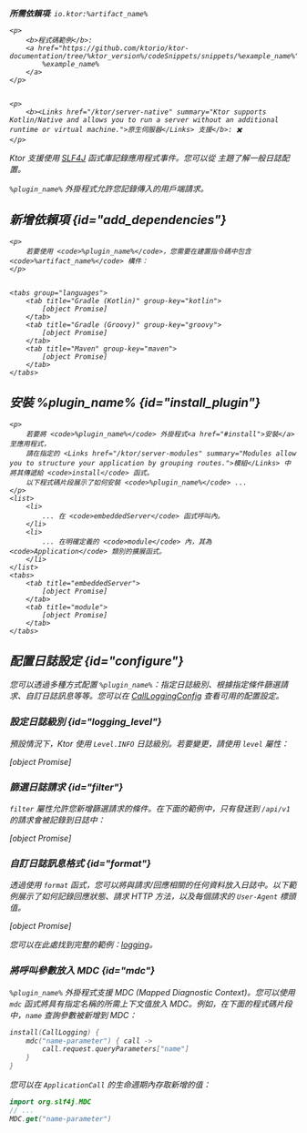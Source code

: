[//]: # (title: 呼叫日誌)

<show-structure for="chapter" depth="2"/>
<primary-label ref="server-plugin"/>

<var name="plugin_name" value="CallLogging"/>
<var name="package_name" value="io.ktor.server.plugins.calllogging"/>
<var name="artifact_name" value="ktor-server-call-logging"/>

<tldr>
<p>
<b>所需依賴項</b>: <code>io.ktor:%artifact_name%</code>
</p>
<var name="example_name" value="logging"/>

    <p>
        <b>程式碼範例</b>:
        <a href="https://github.com/ktorio/ktor-documentation/tree/%ktor_version%/codeSnippets/snippets/%example_name%">
            %example_name%
        </a>
    </p>
    

    <p>
        <b><Links href="/ktor/server-native" summary="Ktor supports Kotlin/Native and allows you to run a server without an additional runtime or virtual machine.">原生伺服器</Links> 支援</b>: ✖️
    </p>
    
</tldr>

Ktor 支援使用 [SLF4J](http://www.slf4j.org/) 函式庫記錄應用程式事件。您可以從 [](server-logging.md) 主題了解一般日誌配置。

`%plugin_name%` 外掛程式允許您記錄傳入的用戶端請求。

## 新增依賴項 {id="add_dependencies"}

    <p>
        若要使用 <code>%plugin_name%</code>，您需要在建置指令碼中包含 <code>%artifact_name%</code> 構件：
    </p>
    

    <tabs group="languages">
        <tab title="Gradle (Kotlin)" group-key="kotlin">
            [object Promise]
        </tab>
        <tab title="Gradle (Groovy)" group-key="groovy">
            [object Promise]
        </tab>
        <tab title="Maven" group-key="maven">
            [object Promise]
        </tab>
    </tabs>
    

## 安裝 %plugin_name% {id="install_plugin"}

    <p>
        若要將 <code>%plugin_name%</code> 外掛程式<a href="#install">安裝</a>至應用程式，
        請在指定的 <Links href="/ktor/server-modules" summary="Modules allow you to structure your application by grouping routes.">模組</Links> 中將其傳遞給 <code>install</code> 函式。
        以下程式碼片段展示了如何安裝 <code>%plugin_name%</code> ...
    </p>
    <list>
        <li>
            ... 在 <code>embeddedServer</code> 函式呼叫內。
        </li>
        <li>
            ... 在明確定義的 <code>module</code> 內，其為 <code>Application</code> 類別的擴展函式。
        </li>
    </list>
    <tabs>
        <tab title="embeddedServer">
            [object Promise]
        </tab>
        <tab title="module">
            [object Promise]
        </tab>
    </tabs>
    

## 配置日誌設定 {id="configure"}

您可以透過多種方式配置 `%plugin_name%`：指定日誌級別、根據指定條件篩選請求、自訂日誌訊息等等。您可以在 [CallLoggingConfig](https://api.ktor.io/ktor-server/ktor-server-plugins/ktor-server-call-logging/io.ktor.server.plugins.calllogging/-call-logging-config/index.html) 查看可用的配置設定。

### 設定日誌級別 {id="logging_level"}

預設情況下，Ktor 使用 `Level.INFO` 日誌級別。若要變更，請使用 `level` 屬性：

[object Promise]

### 篩選日誌請求 {id="filter"}

`filter` 屬性允許您新增篩選請求的條件。在下面的範例中，只有發送到 `/api/v1` 的請求會被記錄到日誌中：

[object Promise]

### 自訂日誌訊息格式 {id="format"}

透過使用 `format` 函式，您可以將與請求/回應相關的任何資料放入日誌中。以下範例展示了如何記錄回應狀態、請求 HTTP 方法，以及每個請求的 `User-Agent` 標頭值。

[object Promise]

您可以在此處找到完整的範例：[logging](https://github.com/ktorio/ktor-documentation/tree/%ktor_version%/codeSnippets/snippets/logging)。

### 將呼叫參數放入 MDC {id="mdc"}

`%plugin_name%` 外掛程式支援 MDC (Mapped Diagnostic Context)。您可以使用 `mdc` 函式將具有指定名稱的所需上下文值放入 MDC。例如，在下面的程式碼片段中，`name` 查詢參數被新增到 MDC：

```kotlin
install(CallLogging) {
    mdc("name-parameter") { call ->
        call.request.queryParameters["name"]
    }
}
```

您可以在 `ApplicationCall` 的生命週期內存取新增的值：

```kotlin
import org.slf4j.MDC
// ...
MDC.get("name-parameter")